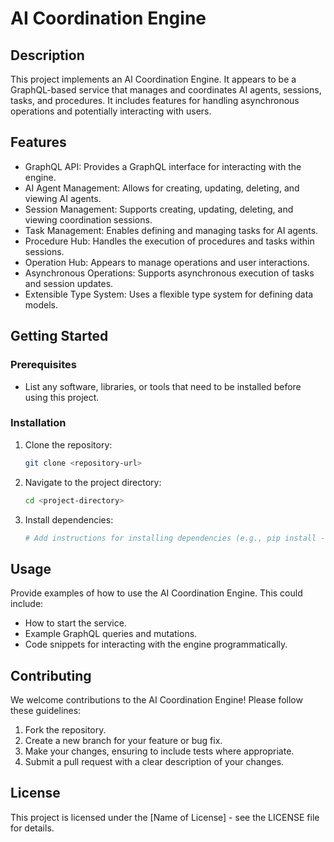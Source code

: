 # AI Coordination Engine

## Description

This project implements an AI Coordination Engine. It appears to be a GraphQL-based service that manages and coordinates AI agents, sessions, tasks, and procedures. It includes features for handling asynchronous operations and potentially interacting with users.

## Features

- GraphQL API: Provides a GraphQL interface for interacting with the engine.
- AI Agent Management: Allows for creating, updating, deleting, and viewing AI agents.
- Session Management: Supports creating, updating, deleting, and viewing coordination sessions.
- Task Management: Enables defining and managing tasks for AI agents.
- Procedure Hub: Handles the execution of procedures and tasks within sessions.
- Operation Hub: Appears to manage operations and user interactions.
- Asynchronous Operations: Supports asynchronous execution of tasks and session updates.
- Extensible Type System: Uses a flexible type system for defining data models.

## Getting Started

### Prerequisites

- List any software, libraries, or tools that need to be installed before using this project.

### Installation

1. Clone the repository:
   ```bash
   git clone <repository-url>
   ```
2. Navigate to the project directory:
   ```bash
   cd <project-directory>
   ```
3. Install dependencies:
   ```bash
   # Add instructions for installing dependencies (e.g., pip install -r requirements.txt)
   ```

## Usage

Provide examples of how to use the AI Coordination Engine. This could include:
- How to start the service.
- Example GraphQL queries and mutations.
- Code snippets for interacting with the engine programmatically.

## Contributing

We welcome contributions to the AI Coordination Engine! Please follow these guidelines:

1. Fork the repository.
2. Create a new branch for your feature or bug fix.
3. Make your changes, ensuring to include tests where appropriate.
4. Submit a pull request with a clear description of your changes.

## License

This project is licensed under the [Name of License] - see the LICENSE file for details.
